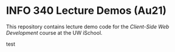 # INFO 340 Lecture Demos (Au21)

This repository contains lecture demo code for the _Client-Side Web Development_ course at the UW iSchool.

test
